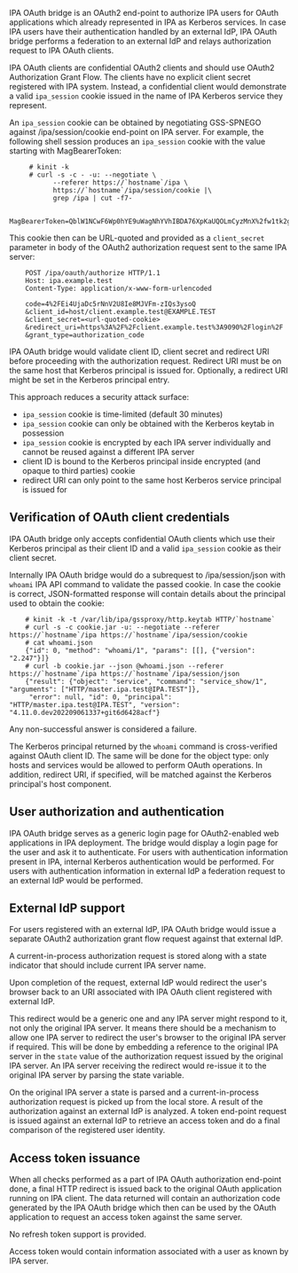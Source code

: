 IPA OAuth bridge is an OAuth2 end-point to authorize IPA users for OAuth
applications which already represented in IPA as Kerberos services. In case IPA
users have their authentication handled by an external IdP, IPA OAuth bridge
performs a federation to an external IdP and relays authorization request to IPA
OAuth clients.

IPA OAuth clients are confidential OAuth2 clients and should use OAuth2
Authorization Grant Flow. The clients have no explicit client secret registered
with IPA system. Instead, a confidential client would demonstrate a valid
`ipa_session` cookie issued in the name of IPA Kerberos service they represent.

An `ipa_session` cookie can be obtained by negotiating GSS-SPNEGO against
/ipa/session/cookie end-point on IPA server. For example, the following shell
session produces an `ipa_session` cookie with the value starting with
MagBearerToken:

```
     # kinit -k
     # curl -s -c - -u: --negotiate \
           --referer https://`hostname`/ipa \
           https://`hostname`/ipa/session/cookie |\
           grep /ipa | cut -f7-

     MagBearerToken=QblW1NCwF6Wp0hYE9uWagNhYVhIBDA76XpKaUQOLmCyzMnX%2fw1tk2gqB3vvI3J......
```

This cookie then can be URL-quoted and provided as a `client_secret`
parameter in body of the OAuth2 authorization request sent to the same IPA
server:

```
    POST /ipa/oauth/authorize HTTP/1.1
    Host: ipa.example.test
    Content-Type: application/x-www-form-urlencoded
    
    code=4%2FEi4UjaDc5rNnV2U8Ie8MJVFm-zIQs3ysoQ
    &client_id=host/client.example.test@EXAMPLE.TEST
    &client_secret=<url-quoted-cookie>
    &redirect_uri=https%3A%2F%2Fclient.example.test%3A9090%2Flogin%2F
    &grant_type=authorization_code
```

IPA OAuth bridge would validate client ID, client secret and redirect URI
before proceeding with the authorization request. Redirect URI must be on the
same host that Kerberos principal is issued for. Optionally, a redirect URI
might be set in the Kerberos principal entry.

This approach reduces a security attack surface:
 - `ipa_session` cookie is time-limited (default 30 minutes)
 - `ipa_session` cookie can only be obtained with the Kerberos keytab in
   possession
 - `ipa_session` cookie is encrypted by each IPA server individually and cannot
   be reused against a different IPA server
 - client ID is bound to the Kerberos principal inside encrypted (and opaque to
   third parties) cookie
 - redirect URI can only point to the same host Kerberos service principal is
   issued for

Verification of OAuth client credentials
----------------------------------------

IPA OAuth bridge only accepts confidential OAuth clients which use their
Kerberos principal as their client ID and a valid `ipa_session` cookie as their
client secret.

Internally IPA OAuth bridge would do a subrequest to /ipa/session/json with
`whoami` IPA API command to validate the passed cookie. In case the cookie is
correct, JSON-formatted response will contain details about the principal used to obtain the cookie:

```
    # kinit -k -t /var/lib/ipa/gssproxy/http.keytab HTTP/`hostname`
    # curl -s -c cookie.jar -u: --negotiate --referer https://`hostname`/ipa https://`hostname`/ipa/session/cookie
    # cat whoami.json 
    {"id": 0, "method": "whoami/1", "params": [[], {"version": "2.247"}]}
    # curl -b cookie.jar --json @whoami.json --referer https://`hostname`/ipa https://`hostname`/ipa/session/json
    {"result": {"object": "service", "command": "service_show/1", "arguments": ["HTTP/master.ipa.test@IPA.TEST"]},
     "error": null, "id": 0, "principal": "HTTP/master.ipa.test@IPA.TEST", "version": "4.11.0.dev202209061337+git6d6428acf"}
```

Any non-successful answer is considered a failure.

The Kerberos principal returned by the `whoami` command is cross-verified
against OAuth client ID. The same will be done for the object type: only hosts
and services would be allowed to perform OAuth operations. In addition,
redirect URI, if specified, will be matched against the Kerberos principal's
host component.

User authorization and authentication
-------------------------------------

IPA OAuth bridge serves as a generic login page for OAuth2-enabled web
applications in IPA deployment. The bridge would display a login page for the
user and ask it to authenticate. For users with authentication information
present in IPA, internal Kerberos authentication would be performed. For users
with authentication information in external IdP a federation request to an
external IdP would be performed.

External IdP support
--------------------

For users registered with an external IdP, IPA OAuth bridge would issue a
separate OAuth2 authorization grant flow request against that external IdP.

A current-in-process authorization request is stored along with a state
indicator that should include current IPA server name.

Upon completion of the request, external IdP would redirect the user's browser
back to an URI associated with IPA OAuth client registered with external IdP.

This redirect would be a generic one and any IPA server might respond to it,
not only the original IPA server. It means there should be a mechanism to allow
one IPA server to redirect the user's browser to the original IPA server if
required. This will be done by embedding a reference to the original IPA server
in the `state` value of the authorization request issued by the original IPA
server. An IPA server receiving the redirect would re-issue it to the original
IPA server by parsing the state variable.

On the original IPA server a state is parsed and a current-in-process
authorization request is picked up from the local store. A result of the
authorization against an external IdP is analyzed. A token end-point request is
issued against an external IdP to retrieve an access token and do a final
comparison of the registered user identity.

Access token issuance
---------------------

When all checks performed as a part of IPA OAuth authorization end-point done,
a final HTTP redirect is issued back to the original OAuth application running on
IPA client. The data returned will contain an authorization code generated by
the IPA OAuth bridge which then can be used by the OAuth application to request
an access token against the same server.

No refresh token support is provided.

Access token would contain information associated with a user as known by IPA
server.



